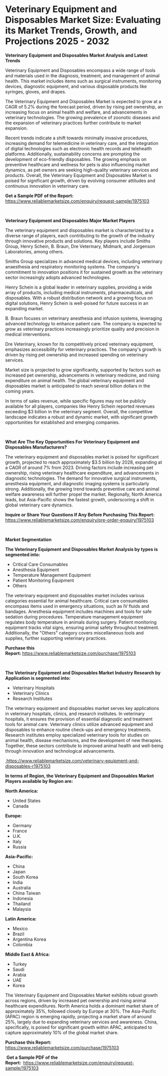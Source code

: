 <p><h1>Veterinary Equipment and Disposables Market Size: Evaluating its Market Trends, Growth, and Projections 2025 - 2032</h1></p><p><strong>Veterinary Equipment and Disposables Market Analysis and Latest Trends</strong></p>
<p><p>Veterinary Equipment and Disposables encompass a wide range of tools and materials used in the diagnosis, treatment, and management of animal health. This market includes items such as surgical instruments, monitoring devices, diagnostic equipment, and various disposable products like syringes, gloves, and drapes. </p><p>The Veterinary Equipment and Disposables Market is expected to grow at a CAGR of 5.2% during the forecast period, driven by rising pet ownership, an increasing focus on animal health and welfare, and advancements in veterinary technologies. The growing prevalence of zoonotic diseases and the expansion of veterinary practices further contribute to market expansion. </p><p>Recent trends indicate a shift towards minimally invasive procedures, increasing demand for telemedicine in veterinary care, and the integration of digital technologies such as electronic health records and telehealth platforms. Additionally, sustainability concerns are prompting the development of eco-friendly disposables. The growing emphasis on preventive healthcare and wellness for pets is also influencing market dynamics, as pet owners are seeking high-quality veterinary services and products. Overall, the Veterinary Equipment and Disposables Market is poised for significant growth, driven by evolving consumer attitudes and continuous innovation in veterinary care.</p></p>
<p><strong>Get a Sample PDF of the Report:&nbsp;</strong> <a href="https://www.reliablemarketsize.com/enquiry/request-sample/1975103?utm_campaign=2337&utm_medium=2&utm_source=Github&utm_content=ia&utm_term=13042025&utm_id=veterinary-equipment-and-disposables">https://www.reliablemarketsize.com/enquiry/request-sample/1975103</a></p>
<p>&nbsp;</p>
<p><strong>Veterinary Equipment and Disposables Major Market Players</strong></p>
<p><p>The veterinary equipment and disposables market is characterized by a diverse range of players, each contributing to the growth of the industry through innovative products and solutions. Key players include Smiths Group, Henry Schein, B. Braun, Dre Veterinary, Midmark, and Jorgenson Laboratories, among others.</p><p>Smiths Group specializes in advanced medical devices, including veterinary anaesthesia and respiratory monitoring systems. The company's commitment to innovation positions it for sustained growth as the veterinary sector increasingly adopts advanced technologies.</p><p>Henry Schein is a global leader in veterinary supplies, providing a wide array of products, including medical instruments, pharmaceuticals, and disposables. With a robust distribution network and a growing focus on digital solutions, Henry Schein is well-poised for future success in an expanding market.</p><p>B. Braun focuses on veterinary anesthesia and infusion systems, leveraging advanced technology to enhance patient care. The company is expected to grow as veterinary practices increasingly prioritize quality and precision in medical interventions.</p><p>Dre Veterinary, known for its competitively priced veterinary equipment, emphasizes accessibility for veterinary practices. The company's growth is driven by rising pet ownership and increased spending on veterinary services.</p><p>Market size is projected to grow significantly, supported by factors such as increased pet ownership, advancements in veterinary medicine, and rising expenditure on animal health. The global veterinary equipment and disposables market is anticipated to reach several billion dollars in the coming years.</p><p>In terms of sales revenue, while specific figures may not be publicly available for all players, companies like Henry Schein reported revenues exceeding $3 billion in the veterinary segment. Overall, the competitive landscape indicates a robust and dynamic market, with significant growth opportunities for established and emerging companies.</p></p>
<p>&nbsp;</p>
<p><strong>What Are The Key Opportunities For Veterinary Equipment and Disposables Manufacturers?</strong></p>
<p><p>The veterinary equipment and disposables market is poised for significant growth, projected to reach approximately $3.5 billion by 2028, expanding at a CAGR of around 7% from 2023. Driving factors include increasing pet ownership, rising veterinary healthcare expenditure, and advancements in diagnostic technologies. The demand for innovative surgical instruments, anesthesia equipment, and diagnostic imaging systems is particularly strong. Additionally, the growing trend towards preventive care and animal welfare awareness will further propel the market. Regionally, North America leads, but Asia-Pacific shows the fastest growth, underscoring a shift in global veterinary care dynamics.</p></p>
<p><strong>Inquire or Share Your Questions If Any Before Purchasing This Report:</strong> <a href="https://www.reliablemarketsize.com/enquiry/pre-order-enquiry/1975103?utm_campaign=2337&utm_medium=2&utm_source=Github&utm_content=ia&utm_term=13042025&utm_id=veterinary-equipment-and-disposables">https://www.reliablemarketsize.com/enquiry/pre-order-enquiry/1975103</a></p>
<p>&nbsp;</p>
<p><strong>Market Segmentation</strong></p>
<p><strong>The Veterinary Equipment and Disposables Market Analysis by types is segmented into:</strong></p>
<p><ul><li>Critical Care Consumables</li><li>Anesthesia Equipment</li><li>Temperature Management Equipment</li><li>Patient Monitoring Equipment</li><li>Others</li></ul></p>
<p><p>The veterinary equipment and disposables market includes various categories essential for animal healthcare. Critical care consumables encompass items used in emergency situations, such as IV fluids and bandages. Anesthesia equipment includes machines and tools for safe sedation during procedures. Temperature management equipment regulates body temperature in animals during surgery. Patient monitoring equipment tracks vital signs, ensuring animal safety throughout treatment. Additionally, the "Others" category covers miscellaneous tools and supplies, further supporting veterinary practices.</p></p>
<p><strong>Purchase this Report:&nbsp;</strong><a href="https://www.reliablemarketsize.com/purchase/1975103?utm_campaign=2337&utm_medium=2&utm_source=Github&utm_content=ia&utm_term=13042025&utm_id=veterinary-equipment-and-disposables">https://www.reliablemarketsize.com/purchase/1975103</a></p>
<p>&nbsp;</p>
<p><strong>The Veterinary Equipment and Disposables Market Industry Research by Application is segmented into:</strong></p>
<p><ul><li>Veterinary Hospitals</li><li>Veterinary Clinics</li><li>Research Institutes</li></ul></p>
<p><p>The veterinary equipment and disposables market serves key applications in veterinary hospitals, clinics, and research institutes. In veterinary hospitals, it ensures the provision of essential diagnostic and treatment tools for animal care. Veterinary clinics utilize advanced equipment and disposables to enhance routine check-ups and emergency treatments. Research institutes employ specialized veterinary tools for studies on animal health, disease mechanisms, and the development of new therapies. Together, these sectors contribute to improved animal health and well-being through innovation and technological advancements.</p></p>
<p><a href="https://www.reliablemarketsize.com/veterinary-equipment-and-disposables-r1975103?utm_campaign=2337&utm_medium=2&utm_source=Github&utm_content=ia&utm_term=13042025&utm_id=veterinary-equipment-and-disposables">&nbsp;https://www.reliablemarketsize.com/veterinary-equipment-and-disposables-r1975103</a></p>
<p><strong>In terms of Region, the Veterinary Equipment and Disposables Market Players available by Region are:</strong></p>
<p>
    <p> <strong> North America: </strong>
        <ul>
            <li>United States</li>
            <li>Canada</li>
        </ul>
        </p> 
    <p> <strong> Europe: </strong>
        <ul>
            <li>Germany</li>
            <li>France</li>
            <li>U.K.</li>
            <li>Italy</li>
            <li>Russia</li>
        </ul>
        </p> 
    <p> <strong> Asia-Pacific: </strong>
        <ul>
            <li>China</li>
            <li>Japan</li>
            <li>South Korea</li>
            <li>India</li>
            <li>Australia</li>
            <li>China Taiwan</li>
            <li>Indonesia</li>
            <li>Thailand</li>
            <li>Malaysia</li>
        </ul>
        </p> 
    <p> <strong> Latin America: </strong>
        <ul>
            <li>Mexico</li>
            <li>Brazil</li>
            <li>Argentina Korea</li>
            <li>Colombia</li>
        </ul>
        </p> 
    <p> <strong> Middle East & Africa: </strong>
        <ul>
            <li>Turkey</li>
            <li>Saudi</li>
            <li>Arabia</li>
            <li>UAE</li>
            <li>Korea</li>
        </ul>
    </p>
    </p>
<p><p>The Veterinary Equipment and Disposables Market exhibits robust growth across regions, driven by increased pet ownership and rising animal healthcare expenditures. North America holds a dominant market share of approximately 35%, followed closely by Europe at 30%. The Asia-Pacific (APAC) region is emerging rapidly, projecting a market share of around 25%, largely due to expanding veterinary services and awareness. China, specifically, is poised for significant growth within APAC, anticipated to capture approximately 10% of the global market share.</p></p>
<p><strong>Purchase this Report: </strong><a href="https://www.reliablemarketsize.com/purchase/1975103?utm_campaign=2337&utm_medium=2&utm_source=Github&utm_content=ia&utm_term=13042025&utm_id=veterinary-equipment-and-disposables">https://www.reliablemarketsize.com/purchase/1975103</a></p>
<p>&nbsp;<strong>Get a Sample PDF of the Report:&nbsp;&nbsp;</strong><a href="https://www.reliablemarketsize.com/enquiry/request-sample/1975103?utm_campaign=2337&utm_medium=2&utm_source=Github&utm_content=ia&utm_term=13042025&utm_id=veterinary-equipment-and-disposables">https://www.reliablemarketsize.com/enquiry/request-sample/1975103</a></p>
<p><strong></strong></p>
<p><p></p><p></p><p></p></p>